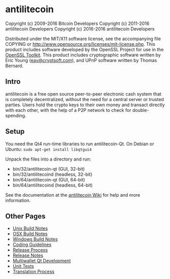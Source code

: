 antilitecoin 
====================

Copyright (c) 2009-2016 Bitcoin Developers
Copyright (c) 2011-2016 antilitecoin Developers
Copyright (c) 2016-2016 antilitecoin Developers

Distributed under the MIT/X11 software license, see the accompanying
file COPYING or http://www.opensource.org/licenses/mit-license.php.
This product includes software developed by the OpenSSL Project for use in the [OpenSSL Toolkit](http://www.openssl.org/). This product includes
cryptographic software written by Eric Young ([eay@cryptsoft.com](mailto:eay@cryptsoft.com)), and UPnP software written by Thomas Bernard.


Intro
---------------------
antilitecoin is a free open source peer-to-peer electronic cash system that is
completely decentralized, without the need for a central server or trusted
parties.  Users hold the crypto keys to their own money and transact directly
with each other, with the help of a P2P network to check for double-spending.


Setup
---------------------
You need the Qt4 run-time libraries to run antilitecoin-Qt. On Debian or Ubuntu:
	`sudo apt-get install libqtgui4`

Unpack the files into a directory and run:

- bin/32/antilitecoin-qt (GUI, 32-bit)
- bin/32/antilitecoind (headless, 32-bit)
- bin/64/antilitecoin-qt (GUI, 64-bit)
- bin/64/antilitecoind (headless, 64-bit)

See the documentation at the [antilitecoin Wiki](http://antilitecoin.info)
for help and more information.


Other Pages
---------------------
- [Unix Build Notes](build-unix.md)
- [OSX Build Notes](build-osx.md)
- [Windows Build Notes](build-msw.md)
- [Coding Guidelines](coding.md)
- [Release Process](release-process.md)
- [Release Notes](release-notes.md)
- [Multiwallet Qt Development](multiwallet-qt.md)
- [Unit Tests](unit-tests.md)
- [Translation Process](translation_process.md)
